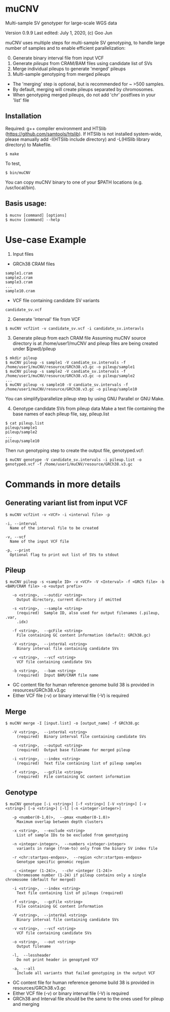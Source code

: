 # muCNV

Multi-sample SV genotyper for large-scale WGS data

Version 0.9.9
Last edited: July 1, 2020, (c) Goo Jun

muCNV uses multiple steps for multi-sample SV genotyping, to handle large number of samples and to enable efficient parallelization:

0. Generate binary interval file from input VCF 
1. Generate *pileups* from CRAM/BAM files using candidate list of SVs
2. Merge individual pileups to generate 'merged' pileups
3. Multi-sample genotyping from merged pileups

* The 'merging' step is optional, but is recommended for ~ >500 samples. 
* By default, merging will create pileups separated by chromosomes. 
* When genotyping merged pileups, do not add 'chr' postfixes in your 'list' file

## Installation
Required: g++ compiler environment and HTSlib (https://github.com/samtools/htslib).
If HTSlib is not installed system-wide, please manually add -I(HTSlib include directory) and -L(HISlib library directory) to Makefile. 
```
$ make
```

To test, 
```
$ bin/muCNV  
```
You can copy muCNV binary to one of your $PATH locations (e.g. /usr/local/bin).

## Basis usage:
```
$ mucnv [command] [options]
$ mucnv [command] --help
```    

# Use-case Example
1. Input files 
- GRCh38 CRAM files 
```
sample1.cram 
sample2.cram
sample3.cram
...
sample10.cram
```
- VCF file containing candidate SV variants
```
candidate_sv.vcf
```

2. Generate 'interval' file from VCF
```
$ muCNV vcf2int -v candidate_sv.vcf -i candidate_sv.interavls 
```

3. Generate pileup from each CRAM file
Assuming muCNV source directory is at /home/user1/muCNV and pileup files are being created under $(pwd)/pileup
```
$ mkdir pileup
$ muCNV pileup -s sample1 -V candiate_sv.intervals -f /home/user1/muCNV/resource/GRCh38.v3.gc -o pileup/sample1
$ muCNV pileup -s sample2 -V candiate_sv.intervals -f /home/user1/muCNV/resource/GRCh38.v3.gc -o pileup/sample2
...
$ muCNV pileup -s sample10 -V candiate_sv.intervals -f /home/user1/muCNV/resource/GRCh38.v3.gc -o pileup/sample10
```
You can simplify/parallelize pileup step by using GNU Parallel or GNU Make.

4. Genotype candidate SVs from pileup data
Make a text file containing the base names of each pileup file, say, pileup.list
```
$ cat pileup.list
pileup/sample1
pileup/sample2
...
pileup/sample10
```
Then run genotyping step to create the output file, genotyped.vcf:
```
$ muCNV genotype -V candidate_sv.intervals -i pileup.list -o genotyped.vcf -f /home/user1/muCNV/resource/GRCh38.v3.gc
```

# Commands in more details
## Generating variant list from input VCF
```
$ muCNV vcf2int -v <VCF> -i <interval file> -p

-i, --interval
  Name of the interval file to be created

-v, --vcf
  Name of the input VCF file
  
-p, --print
  Optional flag to print out list of SVs to stdout
```
## Pileup
```
$ muCNV pileup -s <sample ID> -v <VCF> -V <Interval> -f <GRCh file> -b <BAM/CRAM file> -o <output prefix>

   -o <string>,  --outdir <string>
     Output directory, current directory if omitted

   -s <string>,  --sample <string>
     (required)  Sample ID, also used for output filenames (.pileup, .var,
     .idx)

   -f <string>,  --gcFile <string>
     File containing GC content information (default: GRCh38.gc)

   -V <string>,  --interVal <string>
     Binary interval file containing candidate SVs

   -v <string>,  --vcf <string>
     VCF file containing candidate SVs

   -b <string>,  --bam <string>
     (required)  Input BAM/CRAM file name
```

 - GC content file for human reference genome build 38 is provided in resources/GRCh38.v3.gc
 - Either VCF file (-v) or binary interval file (-V) is required
 
## Merge
```
$ muCNV merge -I [input.list] -o [output_name] -f GRCh38.gc

   -V <string>,  --interVal <string>
     (required)  Binary interval file containing candidate SVs

   -o <string>,  --output <string>
     (required)  Output base filename for merged pileup

   -i <string>,  --index <string>
     (required)  Text file containing list of pileup samples

   -f <string>,  --gcFile <string>
     (required)  File containing GC content information
```

## Genotype
```
$ muCNV genotype [-i <string>] [-f <string>] [-V <string>] [-v <string>] [-o <string>] [-l] [-n <integer-integer>] 

   -p <number(0-1.0)>,  --pmax <number(0-1.0)>
     Maximum overlap between depth clusters

   -x <string>,  --exclude <string>
     List of sample IDs to be excluded from genotyping

   -n <integer-integer>,  --numbers <integer-integer>
     variants in range (from-to) only from the binary SV index file

   -r <chr:startpos-endpos>,  --region <chr:startpos-endpos>
     Genotype specific genomic region

   -c <integer (1-24)>,  --chr <integer (1-24)>
     Chromosome number (1-24) if pileup contains only a single chromosome (default for merged)

   -i <string>,  --index <string>
     Text file containing list of pileups (required)

   -f <string>,  --gcFile <string>
     File containing GC content information

   -V <string>,  --interVal <string>
     Binary interval file containing candidate SVs

   -v <string>,  --vcf <string>
     VCF file containing candidate SVs

   -o <string>,  --out <string>
     Output filename

   -l,  --lessheader
     Do not print header in genoptyed VCF

   -a,  --all
     Include all variants that failed genotyping in the output VCF
```    
 - GC content file for human reference genome build 38 is provided in resources/GRCh38.v3.gc
 - Either VCF file (-v) or binary interval file (-V) is required
 - GRCh38 and Interval file should be the same to the ones used for pileup and merging
